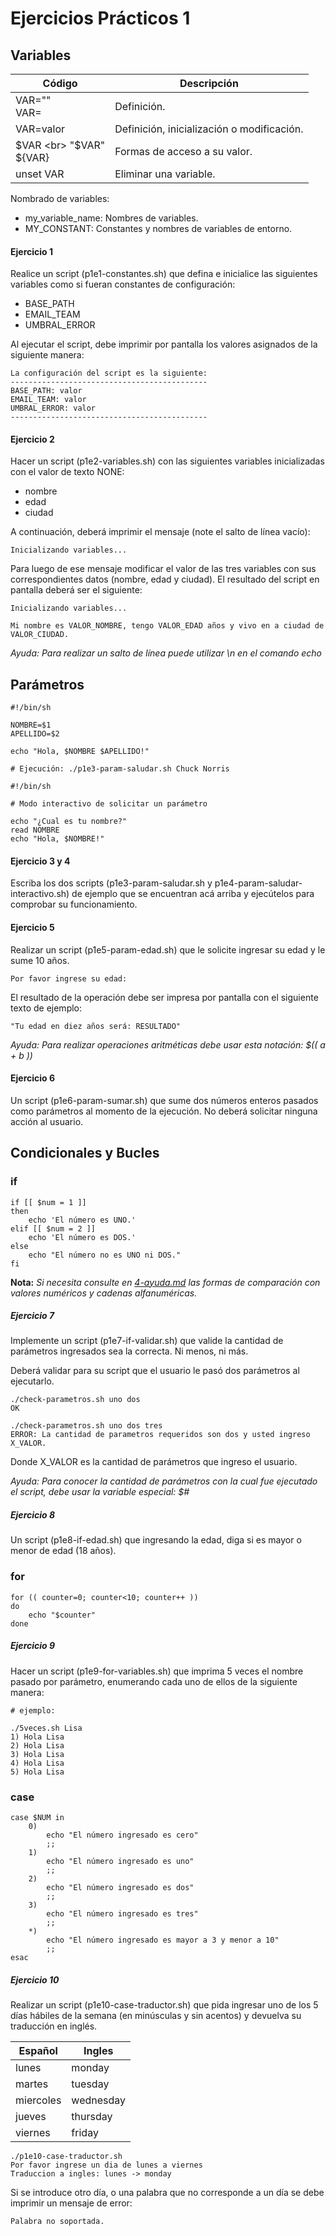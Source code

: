# Ejercicios Prácticos 1

## Variables

|Código|Descripción|
|---|---|
|VAR="" <br> VAR=|Definición.|
|VAR=valor|Definición, inicialización o modificación.|
|$VAR <br> "$VAR" <br> ${VAR}|Formas de acceso a su valor.|
|unset VAR |Eliminar una variable.|

Nombrado de variables:
- my_variable_name: Nombres de variables.
- MY_CONSTANT: Constantes y nombres de variables de entorno.


#### Ejercicio 1

Realice un script (p1e1-constantes.sh) que defina e inicialice las siguientes variables como si fueran constantes de configuración:

- BASE_PATH
- EMAIL_TEAM
- UMBRAL_ERROR

Al ejecutar el script, debe imprimir por pantalla los valores asignados de la siguiente manera:

```console
La configuración del script es la siguiente:
--------------------------------------------
BASE_PATH: valor
EMAIL_TEAM: valor
UMBRAL_ERROR: valor
--------------------------------------------
```

#### Ejercicio 2

Hacer un script (p1e2-variables.sh) con las siguientes variables inicializadas con el valor de texto NONE:
- nombre
- edad
- ciudad

A continuación, deberá imprimir el mensaje (note el salto de línea vacío):

```console
Inicializando variables...

```

Para luego de ese mensaje modificar el valor de las tres variables con sus correspondientes datos (nombre, edad y ciudad). El resultado del script en pantalla deberá ser el siguiente:

```console
Inicializando variables...

Mi nombre es VALOR_NOMBRE, tengo VALOR_EDAD años y vivo en a ciudad de VALOR_CIUDAD.
```

_Ayuda: Para realizar un salto de línea puede utilizar \n en el comando echo_

## Parámetros

```console
#!/bin/sh

NOMBRE=$1
APELLIDO=$2

echo "Hola, $NOMBRE $APELLIDO!"

# Ejecución: ./p1e3-param-saludar.sh Chuck Norris
```

```console
#!/bin/sh

# Modo interactivo de solicitar un parámetro

echo "¿Cual es tu nombre?"
read NOMBRE
echo "Hola, $NOMBRE!"
```

#### Ejercicio 3 y 4

Escriba los dos scripts (p1e3-param-saludar.sh y p1e4-param-saludar-interactivo.sh) de ejemplo que se encuentran acá arriba y ejecútelos para comprobar su funcionamiento.

#### Ejercicio 5

Realizar un script (p1e5-param-edad.sh) que le solicite ingresar su edad y le sume 10 años.

```console
Por favor ingrese su edad:
```

El resultado de la operación debe ser impresa por pantalla con el siguiente texto de ejemplo:

```console
"Tu edad en diez años será: RESULTADO"
```

_Ayuda: Para realizar operaciones aritméticas debe usar esta notación: $(( a + b ))_

#### Ejercicio 6

Un script (p1e6-param-sumar.sh) que sume dos números enteros pasados como parámetros al momento de la ejecución. No deberá solicitar ninguna acción al usuario.

## Condicionales y Bucles

### if

```console
if [[ $num = 1 ]]
then
    echo 'El número es UNO.'
elif [[ $num = 2 ]]
    echo 'El número es DOS.'
else
    echo "El número no es UNO ni DOS." 
fi
```
**Nota:** _Si necesita consulte en [4-ayuda.md](4-ayuda.md) las formas de comparación con valores numéricos y cadenas alfanuméricas._

##### Ejercicio 7

Implemente un script (p1e7-if-validar.sh) que valide la cantidad de parámetros ingresados sea la correcta. Ni menos, ni más.

Deberá validar para su script que el usuario le pasó dos parámetros al ejecutarlo.

```console
./check-parametros.sh uno dos
OK

./check-parametros.sh uno dos tres
ERROR: La cantidad de parametros requeridos son dos y usted ingreso X_VALOR.
```
Donde X_VALOR es la cantidad de parámetros que ingreso el usuario.

_Ayuda: Para conocer la cantidad de parámetros con la cual fue ejecutado el script, debe usar la variable especial: $#_

##### Ejercicio 8

Un script (p1e8-if-edad.sh) que ingresando la edad, diga si es mayor o menor de edad (18 años).

### for

```console
for (( counter=0; counter<10; counter++ ))
do
    echo "$counter"
done
```

##### Ejercicio 9

Hacer un script (p1e9-for-variables.sh) que imprima 5 veces el nombre pasado por parámetro, enumerando cada uno de ellos de la siguiente manera:

```
# ejemplo:

./5veces.sh Lisa
1) Hola Lisa
2) Hola Lisa
3) Hola Lisa
4) Hola Lisa
5) Hola Lisa
```

### case

```
case $NUM in
    0)
        echo "El número ingresado es cero"
        ;;
    1)
        echo "El número ingresado es uno"
        ;;
    2)
        echo "El número ingresado es dos"
        ;;
    3)
        echo "El número ingresado es tres"
        ;;
    *)
        echo "El número ingresado es mayor a 3 y menor a 10"
        ;;
esac
```

##### Ejercicio 10

Realizar un script (p1e10-case-traductor.sh) que pida ingresar uno de los 5 días hábiles de la semana (en minúsculas y sin acentos) y devuelva su traducción en inglés.

|Español|Ingles|
|---|---|
|lunes|monday|
|martes|tuesday|
|miercoles|wednesday|
|jueves|thursday|
|viernes|friday|

```console
./p1e10-case-traductor.sh
Por favor ingrese un dia de lunes a viernes
Traduccion a ingles: lunes -> monday
```
Si se introduce otro día, o una palabra que no corresponde a un día se debe imprimir un mensaje de error:

```console
Palabra no soportada.
```